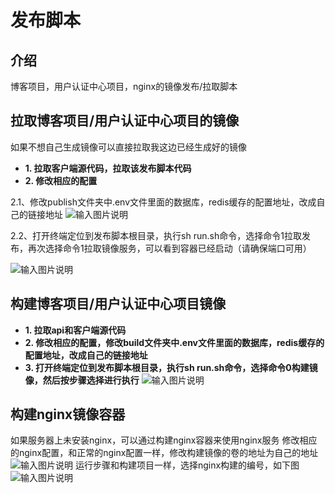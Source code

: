 
# 发布脚本

## 介绍
博客项目，用户认证中心项目，nginx的镜像发布/拉取脚本

## 拉取博客项目/用户认证中心项目的镜像
如果不想自己生成镜像可以直接拉取我这边已经生成好的镜像
- **1. 拉取客户端源代码，拉取该发布脚本代码**
- **2.  修改相应的配置**

2.1、修改publish文件夹中.env文件里面的数据库，redis缓存的配置地址，改成自己的链接地址
![输入图片说明](https://images.gitee.com/uploads/images/2021/0725/100408_5b4dd18b_2229723.png "屏幕截图.png")

2.2、打开终端定位到发布脚本根目录，执行sh run.sh命令，选择命令1拉取发布，再次选择命令1拉取镜像服务，可以看到容器已经启动（请确保端口可用）

![输入图片说明](https://images.gitee.com/uploads/images/2021/0725/104735_18ae2379_2229723.png "屏幕截图.png")

## 构建博客项目/用户认证中心项目镜像

- **1. 拉取api和客户端源代码**
- **2.  修改相应的配置，修改build文件夹中.env文件里面的数据库，redis缓存的配置地址，改成自己的链接地址**
- **3.  打开终端定位到发布脚本根目录，执行sh run.sh命令，选择命令0构建镜像，然后按步骤选择进行执行**
![输入图片说明](https://images.gitee.com/uploads/images/2021/0725/112726_b885c0d9_2229723.png "屏幕截图.png")

## 构建nginx镜像容器
如果服务器上未安装nginx，可以通过构建nginx容器来使用nginx服务
修改相应的nginx配置，和正常的nginx配置一样，修改构建镜像的卷的地址为自己的地址
![输入图片说明](https://images.gitee.com/uploads/images/2021/0725/135025_01b39cfb_2229723.png "屏幕截图.png")
运行步骤和构建项目一样，选择nginx构建的编号，如下图
![输入图片说明](https://images.gitee.com/uploads/images/2021/0725/134616_2f609997_2229723.png "屏幕截图.png")
